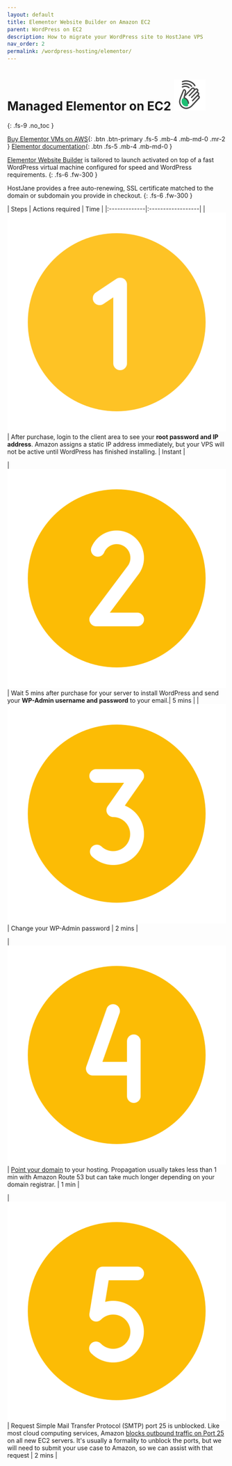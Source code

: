```yaml
---
layout: default
title: Elementor Website Builder on Amazon EC2
parent: WordPress on EC2
description: How to migrate your WordPress site to HostJane VPS
nav_order: 2
permalink: /wordpress-hosting/elementor/
---
```


# Managed Elementor on EC2 ![](/assets/wave.svg)
{: .fs-9 .no_toc }

[Buy Elementor VMs on AWS](https://cloud.hostjane.com/vps/?appType=0&app=2){: .btn .btn-primary .fs-5 .mb-4 .mb-md-0 .mr-2 } [Elementor documentation](https://elementor.com/help/){: .btn .fs-5 .mb-4 .mb-md-0 }

[Elementor Website Builder](https://elementor.com/) is tailored to launch activated on top of a fast WordPress virtual machine configured for speed and WordPress requirements. 
{: .fs-6 .fw-300 }

HostJane provides a free auto-renewing, SSL certificate matched to the domain or subdomain you provide in checkout.
{: .fs-6 .fw-300 }

| Steps       | Actions required    | Time |
|:-------------|:------------------|
|   ![](/assets/one.svg)           | After purchase, login to the client area to see your **root password and IP address**. Amazon assigns a static IP address immediately, but your VPS will not be active until WordPress has finished installing. | Instant |

|   ![](/assets/two.svg)           | Wait 5 mins after purchase for your server to install WordPress and send your **WP-Admin username and password** to your email.| 5 mins |
| ![](/assets/three.svg)  | Change your WP-Admin password  | 2 mins |

| ![](/assets/four.svg) | [Point your domain](/point-your-domain/) to your hosting. Propagation usually takes less than 1 min with Amazon Route 53 but can take much longer depending on your domain registrar. | 1 min |

| ![](/assets/five.svg)  | Request Simple Mail Transfer Protocol (SMTP) port 25 is unblocked. Like most cloud computing services, Amazon [blocks outbound traffic on Port 25](https://docs.aws.amazon.com/AWSEC2/latest/UserGuide/ec2-resource-limits.html#port-25-throttle) on all new EC2 servers. It's usually a formality to unblock the ports, but we will need to submit your use case to Amazon, so we can assist with that request | 2 mins |